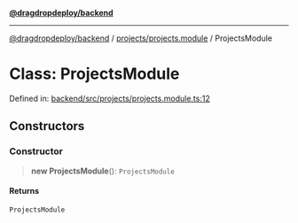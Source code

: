 [**@dragdropdeploy/backend**](../../../README.md)

***

[@dragdropdeploy/backend](../../../README.md) / [projects/projects.module](../README.md) / ProjectsModule

# Class: ProjectsModule

Defined in: [backend/src/projects/projects.module.ts:12](https://github.com/TomKonig/DragDropDeploy/blob/34bfcba72927c691f3e74d05ff86899c58e78bdc/backend/src/projects/projects.module.ts#L12)

## Constructors

### Constructor

> **new ProjectsModule**(): `ProjectsModule`

#### Returns

`ProjectsModule`
